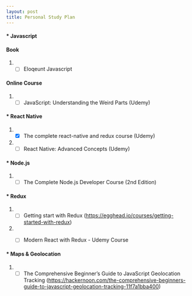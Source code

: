 ```yaml
---
layout: post
title: Personal Study Plan
---
```

#### * Javascript

#### Book 
  1. - [ ] Eloqeunt Javascript  
 
#### Online Course 
  1. - [ ] JavaScript: Understanding the Weird Parts (Udemy)
  
#### * React Native 
  1. - [x] The complete react-native and redux course (Udemy)
  2. - [ ] React Native: Advanced Concepts (Udemy) 
  
#### * Node.js
  1. - [ ] The Complete Node.js Developer Course (2nd Edition)
  
#### * Redux
  1. - [ ] Getting start with Redux (https://egghead.io/courses/getting-started-with-redux)
  2. - [ ] Modern React with Redux - Udemy Course
  
  
#### * Maps & Geolocation
  1. - [ ] The Comprehensive Beginner’s Guide to JavaScript Geolocation Tracking (https://hackernoon.com/the-comprehensive-beginners-guide-to-javascript-geolocation-tracking-11f7a1bba400)
